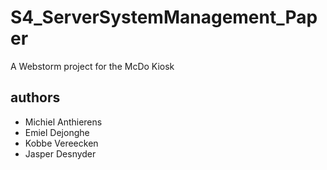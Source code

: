 # S4_ServerSystemManagement_Paper
A Webstorm project for the McDo Kiosk

## authors
* Michiel Anthierens
* Emiel Dejonghe
* Kobbe Vereecken
* Jasper Desnyder
